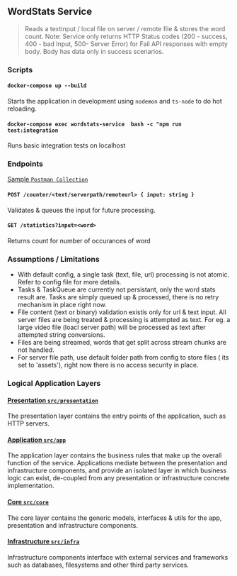 ## WordStats Service

> Reads a textinput / local file on server / remote file & stores the word count.
> Note: Service only returns HTTP Status codes (200 - success, 400 - bad Input, 500- Server Error) for Fail API responses with empty body. Body has data only in success scenarios.

### Scripts

#### `docker-compose up --build`
Starts the application in development using `nodemon` and `ts-node` to do hot reloading.

#### `docker-compose exec wordstats-service  bash -c "npm run test:integration`
Runs basic integration tests on localhost

### Endpoints

[Sample `Postman Collection`](https://www.postman.com/collections/4b4bb4262d79d1507a82)

#### `POST /counter/<text/serverpath/remoteurl> { input: string }`
Validates & queues the input for future processing.

#### `GET /statistics?input=<word>`
Returns count for number of occurances of word

### Assumptions / Limitations
- With default config, a single task (text, file, url) processing is not atomic. Refer to config file for more details.
- Tasks & TaskQueue are currently not persistant, only the word stats result are. Tasks are simply queued up & processed, there is no retry mechanism in place right now.
- File content (text or binary) validation existis only for url & text input. All server files are being treated & processing is attempted as text. For eg. a large video file (loacl server path) will be processed as text after attempted string conversions.
- Files are being streamed, words that get split across stream chunks are not handled.
- For server file path, use default folder path from config to store files ( its set to 'assets'), right now there is no access security in place.

### Logical Application Layers

#### [Presentation `src/presentation`](./src/presentation)
The presentation layer contains the entry points of the application, such as HTTP servers.

#### [Application `src/app`](./src/app)
The application layer contains the business rules that make up the overall function of the service. Applications mediate between the
presentation and infrastructure components, and provide an isolated layer in which business logic can exist,
de-coupled from any presentation or infrastructure concrete implementation.

#### [Core `src/core`](./src/core)
The core layer contains the generic models, interfaces & utils for the app, presentation and infrastructure components.

#### [Infrastructure `src/infra`](./src/infra)
Infrastructure components interface with external services and frameworks such as databases, filesystems and other third party services.
